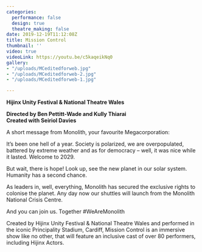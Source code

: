 ```yaml
---
categories:
  performance: false
  design: true
  theatre_making: false
date: 2019-12-19T11:12:08Z
title: Mission Control
thumbnail: ''
video: true
videoLink: https://youtu.be/c5kaqeikNq0
gallery:
- "/uploads/MCeditedforweb.jpg"
- "/uploads/MCeditedforweb-2.jpg"
- "/uploads/MCeditedforweb-1.jpg"

---
```

**Hijinx Unity Festival & National Theatre Wales**

**Directed by Ben Pettitt-Wade and Kully Thiarai**  
**Created with Seiriol Davies**

A short message from Monolith, your favourite Megacorporation:

It’s been one hell of a year. Society is polarized, we are overpopulated, battered by extreme weather and as for democracy – well, it was nice while it lasted. Welcome to 2029.

But wait, there is hope! Look up, see the new planet in our solar system. Humanity has a second chance.

As leaders in, well, everything, Monolith has secured the exclusive rights to colonise the planet. Any day now our shuttles will launch from the Monolith National Crisis Centre.

And you can join us. Together #WeAreMonolith

Created by Hijinx Unity Festival & National Theatre Wales and performed in the iconic Principality Stadium, Cardiff, Mission Control is an immersive show like no other, that will feature an inclusive cast of over 80 performers, including Hijinx Actors.